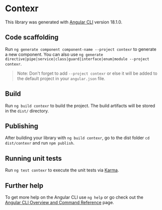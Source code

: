 # Contexr

This library was generated with [Angular CLI](https://github.com/angular/angular-cli) version 18.1.0.

## Code scaffolding

Run `ng generate component component-name --project contexr` to generate a new component. You can also use `ng generate directive|pipe|service|class|guard|interface|enum|module --project contexr`.
> Note: Don't forget to add `--project contexr` or else it will be added to the default project in your `angular.json` file. 

## Build

Run `ng build contexr` to build the project. The build artifacts will be stored in the `dist/` directory.

## Publishing

After building your library with `ng build contexr`, go to the dist folder `cd dist/contexr` and run `npm publish`.

## Running unit tests

Run `ng test contexr` to execute the unit tests via [Karma](https://karma-runner.github.io).

## Further help

To get more help on the Angular CLI use `ng help` or go check out the [Angular CLI Overview and Command Reference](https://angular.dev/tools/cli) page.
